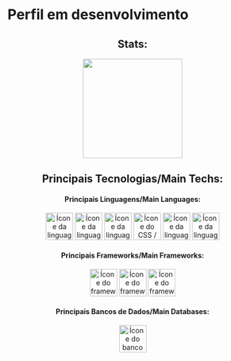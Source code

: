 # Perfil em desenvolvimento

<section><!-- Presentation -->
<h1></h1>
  
</section>

<div align="center"> <!-- Most used languages -->
  <article>
    <h2>Stats:</h2>
    <img height="200em" src="https://github-readme-stats.vercel.app/api/top-langs/?username=HenriqueMN&layout=compact&langs_count=7&theme=catppuccin_latte"/>
  </article>
  <article style="display: inline_block" >
    <h2>Principais Tecnologias/Main Techs:</h2>
    <div>
      <h4>Principais Linguagens/Main Languages:</h4>
      <img alt="Ícone da linguagem Java / Java language icon" height="55" width="55" src="https://cdn.jsdelivr.net/gh/devicons/devicon@latest/icons/java/java-original.svg" />
      <img alt="Ícone da linguagem R / R language icon" height="55" width="55" src="https://cdn.jsdelivr.net/gh/devicons/devicon@latest/icons/r/r-original.svg" />
      <img alt="Ícone da linguagem HTML5 / HTML5 language icon" height="55" width="55" src="https://cdn.jsdelivr.net/gh/devicons/devicon@latest/icons/html5/html5-original.svg" />
      <img alt="Ícone do CSS / CSS icon" height="55" width="55" src="https://cdn.jsdelivr.net/gh/devicons/devicon@latest/icons/css3/css3-original.svg" />
      <img 
        alt="Ícone da linguagem JavaScript / JavaScript language icon" 
        height="55" 
        width="55" 
        src="https://cdn.jsdelivr.net/gh/devicons/devicon@latest/icons/javascript/javascript-original.svg" 
      />
      <img 
        alt="Ícone da linguagem JavaScript / JavaScript language icon" 
        height="55" 
        width="55" 
        src="https://cdn.jsdelivr.net/gh/devicons/devicon@latest/icons/typescript/typescript-original.svg" 
      />
    </div>
    <div>
      <h4>Principais Frameworks/Main Frameworks:</h4>
      <img 
        alt="Ícone do framework Spring / Spring framework icon" 
        height="55" 
        width="55" 
        src="https://cdn.jsdelivr.net/gh/devicons/devicon@latest/icons/spring/spring-original.svg" 
      />
      <img 
        alt="Ícone do framework React / React framework icon" 
        height="55" 
        width="55" 
        src="https://cdn.jsdelivr.net/gh/devicons/devicon@latest/icons/react/react-original.svg" 
      />
      <img 
        alt="Ícone do framework Angular / Angular framework icon" 
        height="55" 
        width="55" 
        src="https://cdn.jsdelivr.net/gh/devicons/devicon@latest/icons/angular/angular-original.svg"
      />
    </div>
    <div>
      <h4>Principais Bancos de Dados/Main Databases:</h4>
      <img 
        alt="Ícone do banco de dados MySQL / MySQL database icon" 
        height="55" 
        width="55" 
        src="https://cdn.jsdelivr.net/gh/devicons/devicon@latest/icons/mysql/mysql-original.svg"
      />
    </div>
  </article>
</div>
